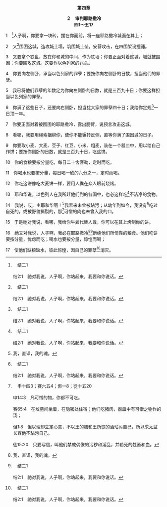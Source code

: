 <p style="text-align:center;font-weight:bold;">第四章</p>

<p style="text-align:center;font-weight:bold;">２　审判耶路撒冷<br>四1～五17</p>

1　[^a]人子啊，你要拿一块砖，摆在你面前，将一座耶路撒冷城画在其上；

[^a]:　结二1<br><br>结2:1　祂对我说，人子啊，你站起来，我要和你说话。

2　又[^a]围困这城，造攻城土墙，筑围城土垒，安营攻击，在四围架设撞锤。

[^a]:　耶三九1～2；路十九43<br><br>耶39:1　耶路撒冷被攻取的时候，（犹大王西底家第九年十月，巴比伦王尼布甲尼撒率领全军来到耶路撒冷，将城围困；<br><br>耶39:2　西底家十一年四月初九日，城被攻破，）<br><br>路19:43　因为日子将到，你的仇敌要给你筑起土垒，周围环绕你，四面困住你，

3　又要拿个铁盘，放在你和城的中间，作为铁墙；你要正面对着这城，城就被围困；你要围攻这城。这要作以色列家的兆头。

4　你要向左侧卧，承当以色列家的罪孽；要按你向左侧卧的日数，担当他们的罪孽。

5　我已将他们罪孽的年数定为你向左侧卧的日数，就是三百九十日；你要这样担当以色列家的罪孽。

6　你满了这些日子，还要向右侧卧，担当犹大家的罪孽四十日；我给你定规[^a]一日顶一年。

[^a]:　民十四34<br><br>民14:34　按你们窥探那地的日数共四十日，一年顶一日，你们要担当罪孽四十年，就知道我不喜悦你们了。

7　你要正面对着被围困的耶路撒冷，露出膀臂，说预言攻击这城。

8　看哪，我要用绳索捆绑你，使你不能辗转反侧，直等你满了围困城的日子。

9　你要取小麦、大麦、豆子、红豆、小米、粗麦，装在一个器皿中，用以给自己作饼；要按你侧卧的日数，就是三百九十日，吃这饼。

10　你的食粮要按分量吃，每日二十舍客勒，定时而吃。

11　你喝水也要按分量，每日喝一欣的六分之一，定时而喝。

12　你吃这饼像吃大麦饼一样，要用人粪在众人眼前烧烤。

13　耶和华说，以色列人在我所赶他们到的各国中，也必这样吃[^a]不洁净的食物。

[^a]:　何九3<br><br>何9:3　他们必不得住耶和华的地，以法莲却要归回埃及，必在亚述吃不洁净的食物。

14　我说，哎，主耶和华啊！[^1]我素来未曾被玷污；从幼年到如今，我没有[^a]吃过自死的，或被野兽撕裂的，那[^b]可憎的肉也未曾入我的口。

[^1]:我，直译，我的魂。

[^a]:　徒十14<br><br>徒10:14　彼得却说，主啊，绝对不可，因为一切凡俗并不洁之物，我从来没有吃过。

[^b]:　申十四3；赛六五4；但一8；徒十五20<br><br>申14:3　凡可憎的物，你都不可吃。<br><br>赛65:4　在坟墓间坐着，在隐密处住宿；他们吃猪肉，器皿中有可憎之物作的汤；<br><br>但1:8　但以理却立定心意，不以王的膳和王所饮的酒玷污自己，所以求太监长容他不玷污自己。<br><br>徒15:20　只要写信，叫他们禁戒偶像的污秽和淫乱，并勒死的牲畜和血。

15　于是祂对我说，看哪，我给你牛粪代替人粪，你可以在其上烤制你的饼。

16　祂又对我说，人子啊，我必在耶路撒冷[^1][^a]断绝他们所倚靠的粮食。他们吃饼要按分量，忧虑而吃；喝水也要按分量，惊惶而喝；

[^1]:直译，折断粮食的杖。

[^a]:　利二六26；诗一〇五16；赛三1<br><br>利26:26　我要断绝你们所倚靠的粮食；那时，必有十个女人在一个炉子给你们烤饼，再按分量称给你们；你们要吃，也吃不饱。<br><br>诗105:16　祂命饥荒降在那地上，将所倚靠的粮食，全行断绝。<br><br>赛3:1　看哪，主万军之耶和华快要从耶路撒冷和犹大，除掉人各种的倚靠，就是一切所倚靠的粮，和一切所倚靠的水；

17　使他们缺粮缺水，彼此惊惶，因自己的罪孽[^a]消灭。

[^a]:　利二六39；结二四23<br><br>利26:39　你们余剩的人，必因自己的罪孽，在仇敌之地消灭；也必因祖宗的罪孽，与他们一同消灭。<br><br>结24:23　你们要头上缠着头巾，脚上穿鞋；不可悲哀哭泣，却要在自己的罪孽中相对叹息，渐渐消灭。


